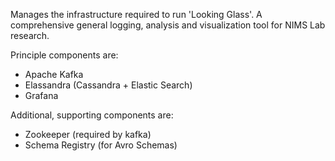 Manages the infrastructure required to run 'Looking Glass'. A comprehensive
general logging, analysis and visualization tool for NIMS Lab research.
 
 Principle components are:
  - Apache Kafka
  - Elassandra (Cassandra + Elastic Search)
  - Grafana 
  
 Additional, supporting components are:
  - Zookeeper (required by kafka)
  - Schema Registry (for Avro Schemas)
 
 